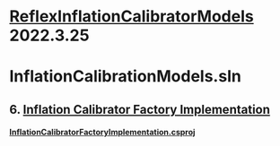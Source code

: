 # [ReflexInflationCalibratorModels](https://github.com/riskevolution/ReflexInflationCalibratorModels/tree/main/README.md) 2022.3.25</Version>

# InflationCalibrationModels.sln

## 6. [Inflation Calibrator Factory Implementation](https://github.com/riskevolution/ReflexInflationCalibratorModels/tree/main/InflationCalibratorFactoryImplementation/README.md)
#### [InflationCalibratorFactoryImplementation.csproj](https://github.com/riskevolution/ReflexInflationCalibratorModels/tree/main/InflationCalibratorFactoryImplementation/README.md)

